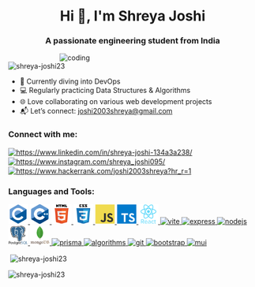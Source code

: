 <h1 align="center">Hi 👋, I'm Shreya Joshi</h1>
<h3 align="center">A passionate engineering student from India</h3>

<img align="right" alt="coding" width="400" src="https://res.cloudinary.com/practicaldev/image/fetch/s--O0u1bNHs--/c_limit%2Cf_auto%2Cfl_progressive%2Cq_66%2Cw_880/https://miro.medium.com/max/1400/0%2APXf5ge7QCN9Ga_CL.gif">
<p align="left"> <img src="https://komarev.com/ghpvc/?username=shreya-joshi23&label=Profile%20views&color=0e75b6&style=flat" alt="shreya-joshi23" /> </p>

- 🌱 Currently diving into DevOps
- 💻 Regularly practicing Data Structures & Algorithms
- 🌐 Love collaborating on various web development projects
- 📬 Let’s connect: <a href="joshi2003shreya@gmail.com">joshi2003shreya@gmail.com</a>

<h3 align="left">Connect with me:</h3>
<p align="left">
<a href="https://linkedin.com/in/https://www.linkedin.com/in/shreya-joshi-134a3a238/" target="blank"><img align="center" src="https://raw.githubusercontent.com/rahuldkjain/github-profile-readme-generator/master/src/images/icons/Social/linked-in-alt.svg" alt="https://www.linkedin.com/in/shreya-joshi-134a3a238/" height="30" width="40" /></a>
<a href="https://instagram.com/https://www.instagram.com/shreya_joshi095/" target="blank"><img align="center" src="https://raw.githubusercontent.com/rahuldkjain/github-profile-readme-generator/master/src/images/icons/Social/instagram.svg" alt="https://www.instagram.com/shreya_joshi095/" height="30" width="40" /></a>
<a href="https://www.hackerrank.com/https://www.hackerrank.com/joshi2003shreya?hr_r=1" target="blank"><img align="center" src="https://raw.githubusercontent.com/rahuldkjain/github-profile-readme-generator/master/src/images/icons/Social/hackerrank.svg" alt="https://www.hackerrank.com/joshi2003shreya?hr_r=1" height="30" width="40" /></a>
</p>


<h3 align="left">Languages and Tools:</h3>
<p align="left">
    <a href="https://www.cprogramming.com/" target="_blank" rel="noreferrer">
    <img src="https://raw.githubusercontent.com/devicons/devicon/master/icons/c/c-original.svg" alt="c" width="40" height="40"/>
  </a>
  <a href="https://www.w3schools.com/cpp/" target="_blank" rel="noreferrer">
    <img src="https://raw.githubusercontent.com/devicons/devicon/master/icons/cplusplus/cplusplus-original.svg" alt="cplusplus" width="40" height="40"/>
  </a>
  <a href="https://developer.mozilla.org/en-US/docs/Web/HTML" target="_blank" rel="noreferrer">
    <img src="https://raw.githubusercontent.com/devicons/devicon/master/icons/html5/html5-original-wordmark.svg" alt="html5" width="40" height="40"/>
  </a>
  <a href="https://developer.mozilla.org/en-US/docs/Web/CSS" target="_blank" rel="noreferrer">
    <img src="https://raw.githubusercontent.com/devicons/devicon/master/icons/css3/css3-original-wordmark.svg" alt="css3" width="40" height="40"/>
  </a>
  <a href="https://developer.mozilla.org/en-US/docs/Web/JavaScript" target="_blank" rel="noreferrer">
    <img src="https://raw.githubusercontent.com/devicons/devicon/master/icons/javascript/javascript-original.svg" alt="javascript" width="40" height="40"/>
  </a>
  <a href="https://www.typescriptlang.org/" target="_blank" rel="noreferrer">
    <img src="https://raw.githubusercontent.com/devicons/devicon/master/icons/typescript/typescript-original.svg" alt="typescript" width="40" height="40"/>
  </a>
  <a href="https://reactjs.org/" target="_blank" rel="noreferrer">
    <img src="https://raw.githubusercontent.com/devicons/devicon/master/icons/react/react-original-wordmark.svg" alt="react" width="40" height="40"/>
  </a>
  <a href="https://vitejs.dev/" target="_blank" rel="noreferrer">
    <img src="https://vitejs.dev/logo.svg" alt="vite" width="40" height="40"/>
  </a>
  <a href="https://expressjs.com" target="_blank" rel="noreferrer">
    <img src="https://www.edureka.co/blog/wp-content/uploads/2019/07/express-logo.png" alt="express" width="40" height="40"/>
  </a>
   <a href="https://nodejs.com" target="_blank" rel="noreferrer">
    <img src="https://imgs.search.brave.com/PqjxipPy-ui_KHMq4rXULXPieUF40V0hYNdQWlJB8rw/rs:fit:860:0:0:0/g:ce/aHR0cHM6Ly9jZG4t/aWNvbnMtcG5nLmZs/YXRpY29uLmNvbS81/MTIvOTE5LzkxOTgy/NS5wbmc" alt="nodejs" width="40" height="40"/>
  </a>
  <a href="https://www.postgresql.org/" target="_blank" rel="noreferrer">
    <img src="https://raw.githubusercontent.com/devicons/devicon/master/icons/postgresql/postgresql-original-wordmark.svg" alt="postgresql" width="40" height="40"/>
  </a>
  <a href="https://www.mongodb.com/" target="_blank" rel="noreferrer">
    <img src="https://raw.githubusercontent.com/devicons/devicon/master/icons/mongodb/mongodb-original-wordmark.svg" alt="mongodb" width="40" height="40"/>
  </a>
  <a href="https://www.prisma.io/" target="_blank" rel="noreferrer">
    <img src="https://logowik.com/content/uploads/images/prisma2244.jpg" alt="prisma" width="40" height="40"/>
  </a>
  <a href="https://www.geeksforgeeks.org/fundamentals-of-algorithms/" target="_blank" rel="noreferrer">
    <img src="https://miro.medium.com/v2/resize:fit:350/0*xmecyKNlbZKinBDs.png" alt="algorithms" width="40" height="40"/>
  </a>
  <a href="https://git-scm.com/" target="_blank" rel="noreferrer">
    <img src="https://www.vectorlogo.zone/logos/git-scm/git-scm-icon.svg" alt="git" width="40" height="40"/>
  </a>
  <a href="https://getbootstrap.com" target="_blank" rel="noreferrer">
    <img src="https://encrypted-tbn0.gstatic.com/images?q=tbn:ANd9GcTH_yuASuQpEcmwkAJHCh3bTKPjWsLAH9q6dA&s" alt="bootstrap" width="40" height="40"/>
  </a>
  <a href="https://mui.com" target="_blank" rel="noreferrer">
    <img src="https://static-00.iconduck.com/assets.00/material-ui-icon-2048x1626-on580ia9.png" alt="mui" width="40" height="40"/>
  </a>
</p>


<p>&nbsp;<img align="center" src="https://github-readme-stats.vercel.app/api?username=shreya-joshi23&show_icons=true&locale=en" alt="shreya-joshi23" /></p>

<p><img align="center" src="https://github-readme-streak-stats.herokuapp.com/?user=shreya-joshi23&" alt="shreya-joshi23" /></p>
